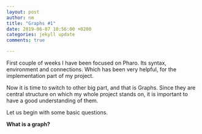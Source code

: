 ```yaml
---
layout: post
author: nm
title: "Graphs #1"
date: 2019-06-07 10:56:00 +0200
categories: jekyll update
comments: true

---
```


<p>First couple of weeks I have been focused on Pharo. Its syntax, environment and connections. Which has been very helpful, for the implementation part of my project.</p> 
<p>Now it is time to switch to other big part, and that is Graphs. Since they are central structure on which my whole project stands on, it is important to have a good understanding of them.</p>

Let us begin with some basic questions.

**What is a graph?**
